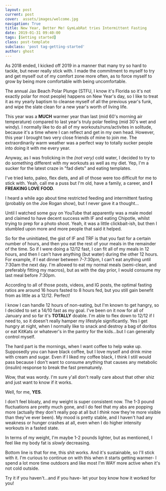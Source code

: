 ```yaml
---
layout: post
current: post
cover:  assets/images/welcome.jpg
navigation: True
title: New Year, Better Me! GymLabRat tries Intermittent Fasting
date: 2019-01-31 09:40:00
tags: [Getting started]
class: post-template
subclass: 'post tag-getting-started'
author: ghost
---
```


As 2018 ended, I kicked off 2019 in a manner that many try so hard to tackle, but never really stick with.  I made the commitment to myself to try and get myself out of my comfort zone more often, as to force myself to grow by being more comfortable with being uncomfortable.

The annual Jax Beach Polar Plunge (STFU, I know it's Florida so it's not exactly polar for most people) happens on New Year's day, so I like to treat it as my yearly baptism to cleanse myself of all the previous year's funk, and wipe the slate clean for a new year's worth of living life.

This year was a **MUCH** warmer year than last (mid 60's morning air temperature) compared to last year's truly polar feeling (mid 30's wet and windy).  I normally like to do all of my workouts/runs/activites in solitude, because it's a time where I can reflect and get in my own head.  However, this year I brought two very close friends of mine to join me.  The extraordinarily warm weather was a perfect way to totally sucker people into doing it with me every year.

Anyway, as I was frolicking in the *(not very)* cold water, I decided to try to do something different with my workouts as well as my diet.  Yep, I'm a sucker for the latest craze in "fad diets" and eating templates.

I've tried keto, paleo, flex diets, and all of those were too difficult for me to stick with.  Yeah, call me a puss but I'm old, have a family, a career, and **I FREAKING LOVE FOOD**.

I heard a while ago about time restricted feeding and intermittent fasting (probably on the Joe Rogan show), but I never gave it a thought...

Until I watched some guy on YouTube that apparently was a male model and claimed to have decent success with IF and eating Chipotle, whilst trying to prep for a photo shoot.  Yeah, it was a little clickbait-ish, but then I stumbled upon more and more people that said it helped.

So for the uninitiated, the gist of IF and TRF is that you fast for a certain number of hours, and then you eat the rest of your meals in the remainder of the time.  So if I were doing a 12/12 fast, I can fit all of my meals in 12 hours, and then I can't have anything (but water) during the other 12 hours.  For example, if I eat dinner between 7-7:30pm, I can't eat anything until 7:30am the next day.  I'm allowed to eat my normal meals (semi-clean, and preferably fitting my macros), but as with the day prior, I would consume my last meal before 7:30pm.

According to all of those posts, videos, and IG posts, the optimal fasting ratios are around 16 hours fasted to 8 hours fed, but you still gain benefit from as little as a 12/12.   Perfect!

I know I can handle 12 hours of non-eating, but I'm known to get hangry, so I decided to set a 14/10 fast as my goal.  I've been on it now for all of January and so far it's **TOTALLY** doable.  I'm able to flex down to 12/12 if I need to, so it doesn't really hamper my lifestyle significantly.  Yes I get hungry at night, when I normally like to snack and destroy a bag of doritos or eat KitKats or whatever's in the pantry for the kids...but I can generally control myself.

The hard part is the mornings, when I want coffee to help wake up.  Supposedly you can have black coffee, but I love myself and drink mine with cream and sugar.  Even if I liked my coffee black, I think I still would pass because I don't want to consume anything that causes any metabolic (insulin) response to break the fast prematurely.

Wow, that was wordy.  I'm sure y'all don't really care about that other shiz and just want to know if it works.

Well, for me, **YES**.

I don't feel bloaty, and my weight is super consistent now.  The 1-3 pound fluctuations are pretty much gone, and I do feel that my abs are popping more (actually they don't really pop at all but I *think* now they're more visible than they've ever been).  My mood is pretty stable, and I haven't had any weakness or hunger crashes at all, even when I do higher intensity workouts in a fasted state.

In terms of my weight, I'm maybe 1-2 pounds lighter, but as mentioned, I feel like my body fat is *slowly* decreasing.

Bottom line is that for me, this shit works.  And it's sustainable, so I'll stick with it.  I'm curious to continue on with this when it starts getting warmer- I spend a lot more time outdoors and like most I'm WAY more active when it's not cold outside.

Try it if you haven't...and if you have- let your boy know how it worked for you!




